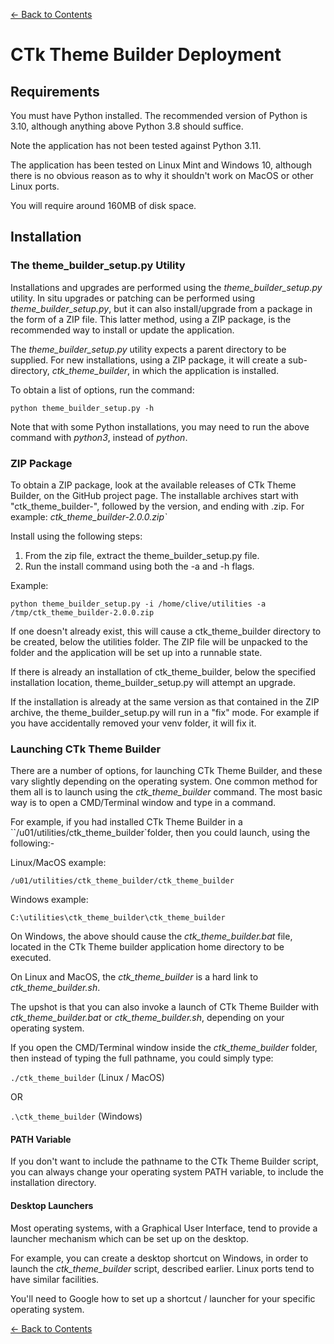 [<- Back to Contents](user_guide.md)
# CTk Theme Builder Deployment

## Requirements

You must have Python installed. The recommended version of Python is 3.10, although anything above Python 3.8 should suffice. 

Note the application has not been tested against Python 3.11. 

The application has been tested on Linux Mint and Windows 10, although there is no obvious reason as to why it shouldn't work on MacOS or other Linux ports.

You will require around 160MB of disk space.

## Installation

### The theme\_builder\_setup.py Utility
Installations and upgrades are performed using the <i>theme\_builder\_setup.py</i> utility. In situ upgrades or patching can be performed using <i>theme\_builder\_setup.py</i>, but it can also install/upgrade from a package in the form of a ZIP file. This latter method, using a ZIP package, is the recommended way to install or update the application.

The <i>theme\_builder\_setup.py</i> utility expects a parent directory to be supplied. For new installations, using a ZIP package, it will create a sub-directory, *ctk\_theme\_builder*, in which the application is installed. 

To obtain a list of options, run the command:  
  
  `python theme_builder_setup.py -h`
  
Note that with some Python installations, you may need to run the above command with *python3*, instead of *python*.

### ZIP Package

To obtain a ZIP package, look at the available releases of CTk Theme Builder, on the GitHub project page. The installable archives start with "ctk\_theme\_builder-", followed by the version, and ending with .zip. For example: <i>ctk\_theme\_builder-2.0.0.zip`</i>

Install using the following steps:  
  
1. From the zip file, extract the theme\_builder\_setup.py file.
2. Run the install command using both the -a and -h flags.

Example:

`python theme_builder_setup.py -i /home/clive/utilities -a /tmp/ctk_theme_builder-2.0.0.zip`

If one doesn't already exist, this will cause a ctk\_theme\_builder directory to be created, below the utilities folder. The ZIP file will be unpacked to the folder and the application will be set up into a runnable state. 

  If there is already an installation of ctk\_theme\_builder, below the specified installation location, theme\_builder\_setup.py will attempt an upgrade.   
  
  If the installation is already at the same version as that contained in the ZIP archive, the theme\_builder\_setup.py will run in a "fix" mode. For example if you have accidentally removed your venv folder, it will fix it.
  
### Launching CTk Theme Builder
There are a number of options, for launching CTk Theme Builder, and these vary slightly depending on the operating system. One common method for them all is to launch using the *ctk\_theme\_builder* command. The most basic way is to open a CMD/Terminal window and type in a command. 

For example, if you had installed CTk Theme Builder in a ``/u01/utilities/ctk_theme_builder`folder, then you could launch, using the following:-  
  
Linux/MacOS example:  

`/u01/utilities/ctk_theme_builder/ctk_theme_builder`
  
Windows example:  

`C:\utilities\ctk_theme_builder\ctk_theme_builder`

On Windows, the above should cause the *ctk\_theme\_builder.bat* file, located in the CTk Theme builder application home directory to be executed. 

On Linux and MacOS, the *ctk\_theme\_builder* is a hard link to *ctk\_theme\_builder.sh*. 

The upshot is that you can also invoke a launch of CTk Theme Builder with *ctk\_theme\_builder.bat* or *ctk\_theme\_builder.sh*, depending on your operating system.

If you open the CMD/Terminal window inside the *ctk\_theme\_builder* folder, then instead of typing the full pathname, you could simply type:  
  
`./ctk_theme_builder` (Linux / MacOS)  
	
OR

`.\ctk_theme_builder` (Windows)

#### PATH Variable
If you don't want to include the pathname to the CTk Theme Builder script, you can always change your operating system PATH variable, to include the installation directory.

#### Desktop Launchers
Most operating systems, with a Graphical User Interface, tend to provide a launcher mechanism which can be set up on the desktop. 

For example, you can create a desktop shortcut on Windows, in order to launch the *ctk\_theme\_builder* script, described earlier. Linux ports tend to have similar facilities. 

You'll need to Google how to set up a shortcut / launcher for your specific operating system. 

[<- Back to Contents](user_guide.md)